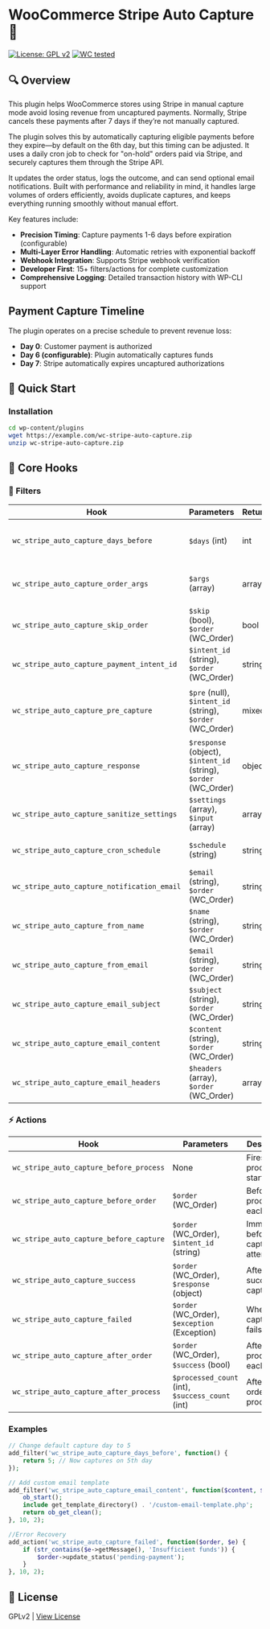# WooCommerce Stripe Auto Capture 🚀

[![License: GPL v2](https://img.shields.io/badge/License-GPL_v2-blue.svg)](https://www.gnu.org/licenses/gpl-2.0)
[![WC tested](https://img.shields.io/badge/WC%20tested-8.0%2B-7F54B3.svg)](https://woocommerce.com)

## 🔍 Overview
This plugin helps WooCommerce stores using Stripe in manual capture mode avoid losing revenue from uncaptured payments.
Normally, Stripe cancels these payments after 7 days if they’re not manually captured.

The plugin solves this by automatically capturing eligible payments before they expire—by default on the 6th day, but this timing can be adjusted.
It uses a daily cron job to check for "on-hold" orders paid via Stripe, and securely captures them through the Stripe API.

It updates the order status, logs the outcome, and can send optional email notifications.
Built with performance and reliability in mind, it handles large volumes of orders efficiently, avoids duplicate captures, and keeps everything running smoothly without manual effort.

Key features include:
- **Precision Timing**: Capture payments 1-6 days before expiration (configurable)
- **Multi-Layer Error Handling**: Automatic retries with exponential backoff
- **Webhook Integration**: Supports Stripe webhook verification
- **Developer First**: 15+ filters/actions for complete customization
- **Comprehensive Logging**: Detailed transaction history with WP-CLI support

## Payment Capture Timeline
The plugin operates on a precise schedule to prevent revenue loss:
- **Day 0**: Customer payment is authorized
- **Day 6 (configurable)**: Plugin automatically captures funds
- **Day 7**: Stripe automatically expires uncaptured authorizations

## 🚀 Quick Start

### Installation
```bash
cd wp-content/plugins
wget https://example.com/wc-stripe-auto-capture.zip
unzip wc-stripe-auto-capture.zip
```

## 🧩 Core Hooks

### 🔧 Filters

| Hook | Parameters | Return | Description |
|------|------------|--------|-------------|
| `wc_stripe_auto_capture_days_before` | `$days` (int) | int | Change days before expiration to capture |
| `wc_stripe_auto_capture_order_args` | `$args` (array) | array | Modify WC_Order query parameters |
| `wc_stripe_auto_capture_skip_order` | `$skip` (bool), `$order` (WC_Order) | bool | Skip specific orders |
| `wc_stripe_auto_capture_payment_intent_id` | `$intent_id` (string), `$order` (WC_Order) | string | Override payment intent ID |
| `wc_stripe_auto_capture_pre_capture` | `$pre` (null), `$intent_id` (string), `$order` (WC_Order) | mixed | Short-circuit default capture logic |
| `wc_stripe_auto_capture_response` | `$response` (object), `$intent_id` (string), `$order` (WC_Order) | object | Modify Stripe response |
| `wc_stripe_auto_capture_sanitize_settings` | `$settings` (array), `$input` (array) | array | Filter settings before save |
| `wc_stripe_auto_capture_cron_schedule` | `$schedule` (string) | string | Change cron schedule |
| `wc_stripe_auto_capture_notification_email` | `$email` (string), `$order` (WC_Order) | string | Modify notification email |
| `wc_stripe_auto_capture_from_name` | `$name` (string), `$order` (WC_Order) | string | Change "From" name |
| `wc_stripe_auto_capture_from_email` | `$email` (string), `$order` (WC_Order) | string | Change "From" email |
| `wc_stripe_auto_capture_email_subject` | `$subject` (string), `$order` (WC_Order) | string | Modify email subject |
| `wc_stripe_auto_capture_email_content` | `$content` (string), `$order` (WC_Order) | string | Replace email template |
| `wc_stripe_auto_capture_email_headers` | `$headers` (array), `$order` (WC_Order) | array | Add/modify email headers |

### ⚡ Actions

| Hook | Parameters | Description |
|------|------------|-------------|
| `wc_stripe_auto_capture_before_process` | None | Fires before processing starts |
| `wc_stripe_auto_capture_before_order` | `$order` (WC_Order) | Before processing each order |
| `wc_stripe_auto_capture_before_capture` | `$order` (WC_Order), `$intent_id` (string) | Immediately before capture attempt |
| `wc_stripe_auto_capture_success` | `$order` (WC_Order), `$response` (object) | After successful capture |
| `wc_stripe_auto_capture_failed` | `$order` (WC_Order), `$exception` (Exception) | When capture fails |
| `wc_stripe_auto_capture_after_order` | `$order` (WC_Order), `$success` (bool) | After processing each order |
| `wc_stripe_auto_capture_after_process` | `$processed_count` (int), `$success_count` (int) | After all orders processed |

### Examples
```php
// Change default capture day to 5
add_filter('wc_stripe_auto_capture_days_before', function() {
    return 5; // Now captures on 5th day
});

// Add custom email template
add_filter('wc_stripe_auto_capture_email_content', function($content, $order) {
    ob_start();
    include get_template_directory() . '/custom-email-template.php';
    return ob_get_clean();
}, 10, 2);

//Error Recovery
add_action('wc_stripe_auto_capture_failed', function($order, $e) {
    if (str_contains($e->getMessage(), 'Insufficient funds')) {
        $order->update_status('pending-payment');
    }
}, 10, 2);
```

## 📜 License
GPLv2 | [View License](LICENSE)

```